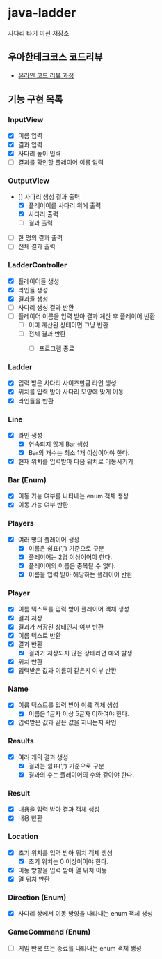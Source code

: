 # java-ladder

사다리 타기 미션 저장소

## 우아한테크코스 코드리뷰

- [온라인 코드 리뷰 과정](https://github.com/woowacourse/woowacourse-docs/blob/master/maincourse/README.md)

## 기능 구현 목록

### InputView
- [x] 이름 입력
- [x] 결과 입력
- [x] 사다리 높이 입력
- [ ] 결과를 확인할 플레이어 이름 입력

### OutputView
- [] 사다리 생성 결과 출력
  - [x] 플레이어를 사다리 위에 출력
  - [x] 사다리 출력
  - [ ] 결과 출력
- [ ] 한 명의 결과 출력
- [ ] 전체 결과 출력

### LadderController
- [x] 플레이어들 생성
- [x] 라인들 생성
- [x] 결과들 생성
- [ ] 사다리 생성 결과 반환
- [ ] 플레이어 이름을 입력 받아 결과 계산 후 플레이어 반환
  - [ ] 이미 계산된 상태이면 그냥 반환
  - [ ] 전체 결과 반환
    - [ ] 프로그램 종료


### Ladder
- [x] 입력 받은 사다리 사이즈만큼 라인 생성
- [x] 위치를 입력 받아 사다리 모양에 맞게 이동
- [x] 라인들을 반환

### Line
- [x] 라인 생성
  - [x] 연속되지 않게 Bar 생성
  - [x] Bar의 개수는 최소 1개 이상이어야 한다.
- [x] 현재 위치를 입력받아 다음 위치로 이동시키기

### Bar (Enum)
- [x] 이동 가능 여부를 나타내는 enum 객체 생성
- [x] 이동 가능 여부 반환

### Players
- [x] 여러 명의 플레이어 생성
  - [x] 이름은 쉼표(',') 기준으로 구분
  - [x] 플레이어는 2명 이상이어야 한다.
  - [x] 플레이어의 이름은 중복될 수 없다.
  - [x] 이름을 입력 받아 해당하는 플레이어 반환

### Player
- [x] 이름 텍스트를 입력 받아 플레이어 객체 생성
- [x] 결과 저장
- [x] 결과가 저장된 상태인지 여부 반환
- [x] 이름 텍스트 반환
- [x] 결과 반환
  - [x] 결과가 저장되지 않은 상태라면 예외 발생
- [x] 위치 반환
- [x] 입력받은 값과 이름이 같은지 여부 반환

### Name
- [x] 이름 텍스트를 입력 받아 이름 객체 생성
  - [x] 이름은 1글자 이상 5글자 이하여야 한다.
- [x] 입력받은 값과 같은 값을 지니는지 확인

### Results
- [x] 여러 개의 결과 생성
  - [x] 결과는 쉼표(',') 기준으로 구분
  - [x] 결과의 수는 플레이어의 수와 같아야 한다.

### Result
- [x] 내용을 입력 받아 결과 객체 생성
- [x] 내용 반환

### Location
- [x] 초기 위치를 입력 받아 위치 객체 생성
  - [x] 초기 위치는 0 이상이어야 한다.
- [x] 이동 방향을 입력 받아 열 위치 이동
- [x] 열 위치 반환

### Direction (Enum)
- [x] 사다리 상에서 이동 방향을 나타내는 enum 객체 생성

### GameCommand (Enum)
- [ ] 게임 반복 또는 종료를 나타내는 enum 객체 생성

